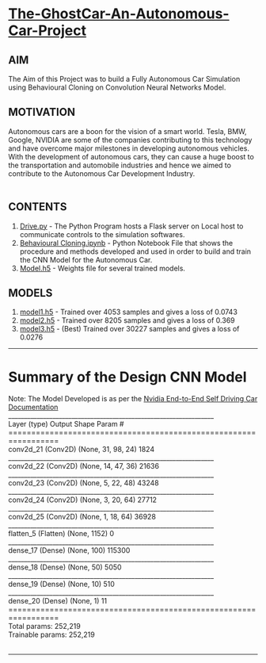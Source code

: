 # [The-GhostCar-An-Autonomous-Car-Project]()

## AIM
The Aim of this Project was to build a Fully Autonomous Car Simulation using Behavioural Cloning on Convolution Neural Networks Model.
<br>

## MOTIVATION
Autonomous cars are a boon for the vision of a smart world. Tesla, BMW, Google, NVIDIA are some of the companies contributing to this technology and have overcome major milestones in developing autonomous vehicles. With the development of autonomous cars, they can cause a huge boost to the transportation and automobile industries and hence we aimed to contribute to the Autonomous Car Development Industry. <br>
<br>

## CONTENTS
1) [Drive.py](https://github.com/sgagankumar/The-GhostCar-An-Autonomous-Car-Project/blob/master/drive.py) - The Python Program hosts a Flask server on Local host to communicate controls to the simulation softwares. <br>
2) [Behavioural Cloning.ipynb](https://github.com/sgagankumar/The-GhostCar-An-Autonomous-Car-Project/blob/master/Behavioural_Cloning.ipynb) - Python Notebook File that shows the procedure and methods developed and used in order to build and train the CNN Model for the Autonomous Car. <br>
3) [Model.h5](https://github.com/sgagankumar/The-GhostCar-An-Autonomous-Car-Project/blob/master/model%203.h5) - Weights file for several trained models. <br>


## MODELS <br>
1) [model1.h5](https://github.com/sgagankumar/The-GhostCar-An-Autonomous-Car-Project/blob/master/model%201.h5) - Trained over 4053 samples and gives a loss of 0.0743 <br>
2) [model2.h5](https://github.com/sgagankumar/The-GhostCar-An-Autonomous-Car-Project/blob/master/model%202.h5) - Trained over 8205 samples and gives a loss of 0.369 <br>
3) [model3.h5](https://github.com/sgagankumar/The-GhostCar-An-Autonomous-Car-Project/blob/master/model%203.h5) - (Best) Trained over 30227 samples and gives a loss of 0.0276 <br>
<hr>

# Summary of the Design CNN Model
Note: The Model Developed is as per the [Nvidia End-to-End Self Driving Car Documentation](https://images.nvidia.com/content/tegra/automotive/images/2016/solutions/pdf/end-to-end-dl-using-px.pdf)
<br>
_________________________________________________________________ <br>
Layer (type)                 Output Shape              Param #    <br>
================================================================= <br>
conv2d_21 (Conv2D)           (None, 31, 98, 24)        1824       <br>
_________________________________________________________________ <br>
conv2d_22 (Conv2D)           (None, 14, 47, 36)        21636      <br>
_________________________________________________________________ <br>
conv2d_23 (Conv2D)           (None, 5, 22, 48)         43248      <br>
_________________________________________________________________ <br>
conv2d_24 (Conv2D)           (None, 3, 20, 64)         27712      <br>
_________________________________________________________________ <br>
conv2d_25 (Conv2D)           (None, 1, 18, 64)         36928      <br>
_________________________________________________________________ <br>
flatten_5 (Flatten)          (None, 1152)              0          <br>
_________________________________________________________________ <br>
dense_17 (Dense)             (None, 100)               115300     <br>
_________________________________________________________________ <br>
dense_18 (Dense)             (None, 50)                5050       <br>
_________________________________________________________________ <br>
dense_19 (Dense)             (None, 10)                510        <br>
_________________________________________________________________ <br>
dense_20 (Dense)             (None, 1)                 11         <br>
================================================================= <br>
Total params: 252,219 <br>
Trainable params: 252,219 <br>
 <br>
<hr>

